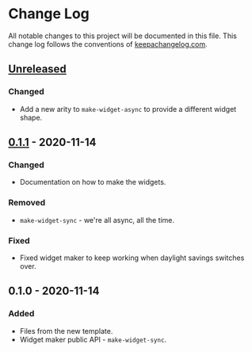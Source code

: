 # Change Log
All notable changes to this project will be documented in this file. This change log follows the conventions of [keepachangelog.com](http://keepachangelog.com/).

## [Unreleased]
### Changed
- Add a new arity to `make-widget-async` to provide a different widget shape.

## [0.1.1] - 2020-11-14
### Changed
- Documentation on how to make the widgets.

### Removed
- `make-widget-sync` - we're all async, all the time.

### Fixed
- Fixed widget maker to keep working when daylight savings switches over.

## 0.1.0 - 2020-11-14
### Added
- Files from the new template.
- Widget maker public API - `make-widget-sync`.

[Unreleased]: https://github.com/your-name/phone-numbers-words/compare/0.1.1...HEAD
[0.1.1]: https://github.com/your-name/phone-numbers-words/compare/0.1.0...0.1.1
